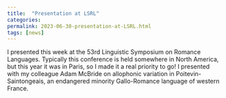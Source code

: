 ```yaml
---
title:  "Presentation at LSRL"
categories: 
permalink: 2023-06-30-presentation-at-LSRL.html
tags: [news]
---
```


I presented this week at the 53rd Linguistic Symposium on Romance Languages. Typically this conference is held somewhere in North America, but this year it was in Paris, so I made it a real priority to go! I presented with my colleague Adam McBride on allophonic variation in Poitevin-Saintongeais, an endangered minority Gallo-Romance language of western France.